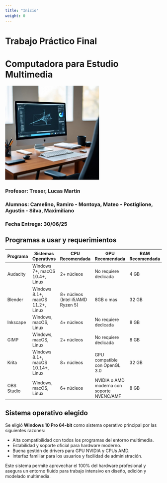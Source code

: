 ```yaml
---
title: "Inicio"
weight: 0
---
```


# Trabajo Práctico Final
# Computadora para Estudio Multimedia

<img src="/img/pc1.jpg" alt="PC" style="width: 60%;">

### Profesor: Treser, Lucas Martin

### Alumnos: Camelino, Ramiro - Montoya, Mateo - Postiglione, Agustin - Silva, Maximiliano

### Fecha Entrega: 30/06/25


## Programas a usar y requerimientos

| Programa   | Sistemas Operativos   | CPU Recomendada                   | GPU Recomendada                            | RAM Recomendada   | Almacenamiento Requerido          |
|------------|-----------------------|-----------------------------------|--------------------------------------------|-------------------|-----------------------------------|
| Audacity   | Windows 7+, macOS 10.4+, Linux | 2+ núcleos                        | No requiere dedicada                       | 4 GB              | 100 MB                            |
| Blender    | Windows 8.1+, macOS 11.2+, Linux | 8+ núcleos (Intel i5/AMD Ryzen 5) | 8GB o mas              | 32 GB             | 500 MB (más archivos de proyecto) |
| Inkscape   | Windows, macOS, Linux | 4+ núcleos                        | No requiere dedicada                       | 8 GB              | 500 MB                            |
| GIMP       | Windows, macOS, Linux | 2+ núcleos                        | No requiere dedicada                       | 8 GB              | 200 MB                            |
| Krita      | Windows 8.1+, macOS 10.14+, Linux | 8+ núcleos                        | GPU compatible con OpenGL 3.0              | 32 GB           | 300 MB                            |
| OBS Studio | Windows, macOS, Linux | 6+ núcleos     | NVIDIA o AMD moderna con soporte NVENC/AMF | 8 GB              | 300 MB (más grabaciones)          |


## Sistema operativo elegido

Se eligió **Windows 10 Pro 64-bit** como sistema operativo principal por las siguientes razones:

- Alta compatibilidad con todos los programas del entorno multimedia.
- Estabilidad y soporte oficial para hardware moderno.
- Buena gestión de drivers para GPU NVIDIA y CPUs AMD.
- Interfaz familiar para los usuarios y facilidad de administración.

Este sistema permite aprovechar el 100% del hardware profesional y asegura un entorno fluido para trabajo intensivo en diseño, edición y modelado multimedia.